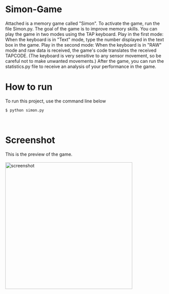 # Simon-Game
Attached is a memory game called "Simon".
To activate the game, run the file Simon.py.
The goal of the game is to improve memory skills.
You can play the game in two modes using the TAP keyboard.
Play in the first mode:
When the keyboard is in "Text" mode,
type the number displayed in the text box in the game.
Play in the second mode:
When the keyboard is in "RAW" mode and raw data is received,
the game's code translates the received TAPCODE.
(The keyboard is very sensitive to any sensor movement, so be careful not to make unwanted movements.)
After the game, you can run the statistics.py file
to receive an analysis of your performance in the game.


# How to run
To run this project, use the command line below
```
$ python simon.py
```
<br>

# Screenshot
This is the preview of the game.<br><br>
<img width="400" alt="screenshot" src="https://user-images.githubusercontent.com/69473375/133963004-2a41dd0c-e588-4d1c-b98f-56661a2d877e.PNG">



